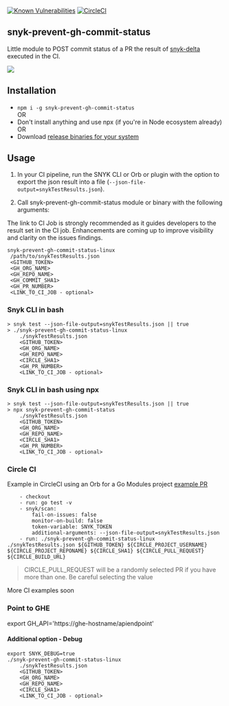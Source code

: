 [![Known Vulnerabilities](https://snyk.io/test/github/snyk-tech-services/snyk-prevent-gh-commit-status/badge.svg)](https://snyk.io/test/github/snyk-tech-services/snyk-prevent-gh-commit-status)
[![CircleCI](https://circleci.com/gh/snyk-tech-services/snyk-prevent-gh-commit-status.svg?style=svg)](https://circleci.com/gh/snyk-tech-services/snyk-prevent-gh-commit-status)

## snyk-prevent-gh-commit-status
Little module to POST commit status of a PR the result of [snyk-delta](https://github.com/snyk-tech-services/snyk-delta) executed in the CI.

![](https://storage.googleapis.com/snyk-technical-services.appspot.com/gh_commit_status.png)

## Installation
- `npm i -g snyk-prevent-gh-commit-status`\
OR
- Don't install anything and use npx (if you're in Node ecosystem already)\
OR
- Download [release binaries for your system](https://github.com/snyk-tech-services/snyk-prevent-gh-commit-status/releases)

## Usage
1. In your CI pipeline, run the SNYK CLI or Orb or plugin with the option to export the json result into a file (`--json-file-output=snykTestResults.json`).

2. Call snyk-prevent-gh-commit-status module or binary with the following arguments:

The link to CI Job is strongly recommended as it guides developers to the result set in the CI job.
Enhancements are coming up to improve visibility and clarity on the issues findings.

```
snyk-prevent-gh-commit-status-linux
 /path/to/snykTestResults.json 
 <GITHUB_TOKEN> 
 <GH_ORG_NAME> 
 <GH_REPO_NAME> 
 <GH_COMMIT_SHA1>
 <GH_PR_NUMBER>
 <LINK_TO_CI_JOB - optional>
```
### Snyk CLI in bash
```
> snyk test --json-file-output=snykTestResults.json || true
> ./snyk-prevent-gh-commit-status-linux 
    ./snykTestResults.json 
    <GITHUB_TOKEN> 
    <GH_ORG_NAME> 
    <GH_REPO_NAME> 
    <CIRCLE_SHA1>
    <GH_PR_NUMBER>
    <LINK_TO_CI_JOB - optional>
```

### Snyk CLI in bash using npx
```
> snyk test --json-file-output=snykTestResults.json || true
> npx snyk-prevent-gh-commit-status 
    ./snykTestResults.json 
    <GITHUB_TOKEN> 
    <GH_ORG_NAME> 
    <GH_REPO_NAME> 
    <CIRCLE_SHA1>
    <GH_PR_NUMBER>
    <LINK_TO_CI_JOB - optional>
```

### Circle CI
Example in CircleCI using an Orb for a Go Modules project [example PR](https://github.com/snyk-tech-services/jira-tickets-for-new-vulns/pull/29/files)
```
    - checkout
    - run: go test -v
    - snyk/scan:
        fail-on-issues: false
        monitor-on-build: false
        token-variable: SNYK_TOKEN
        additional-arguments: --json-file-output=snykTestResults.json
    - run: ./snyk-prevent-gh-commit-status-linux ./snykTestResults.json ${GITHUB_TOKEN} ${CIRCLE_PROJECT_USERNAME} ${CIRCLE_PROJECT_REPONAME} ${CIRCLE_SHA1} ${CIRCLE_PULL_REQUEST} ${CIRCLE_BUILD_URL}
```
>   CIRCLE_PULL_REQUEST will be a randomly selected PR if you have more than one. Be careful selecting the value



More CI examples soon

### Point to GHE
export GH_API='https://ghe-hostname/apiendpoint'

#### Additional option - Debug
```
export SNYK_DEBUG=true
./snyk-prevent-gh-commit-status-linux 
    ./snykTestResults.json 
    <GITHUB_TOKEN> 
    <GH_ORG_NAME> 
    <GH_REPO_NAME> 
    <CIRCLE_SHA1>
    <LINK_TO_CI_JOB - optional>
```


